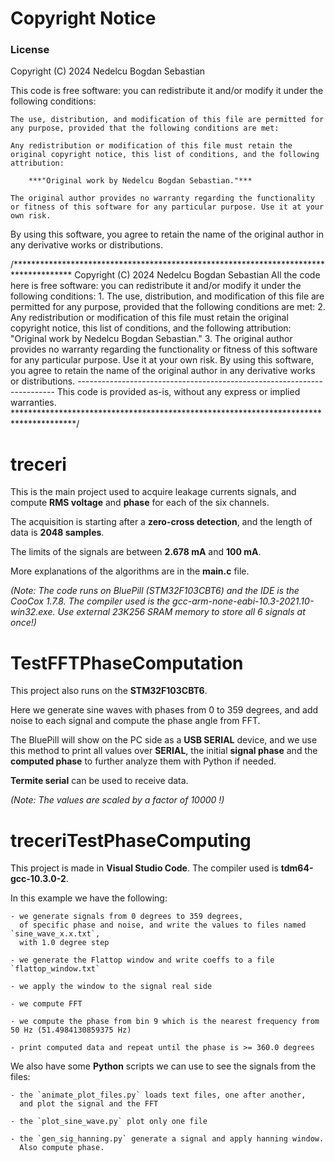 # Copyright Notice
### License
Copyright (C) 2024 Nedelcu Bogdan Sebastian

This code is free software: you can redistribute it and/or modify it under the following conditions:

    The use, distribution, and modification of this file are permitted for any purpose, provided that the following conditions are met:

    Any redistribution or modification of this file must retain the original copyright notice, this list of conditions, and the following attribution:

        ***"Original work by Nedelcu Bogdan Sebastian."***

    The original author provides no warranty regarding the functionality or fitness of this software for any particular purpose. Use it at your own risk.

By using this software, you agree to retain the name of the original author in any derivative works or distributions.

/*************************************************************************************
    Copyright (C) 2024 Nedelcu Bogdan Sebastian
    All the code here is free software: you can redistribute it and/or modify it 
    under the following conditions:
    1. The use, distribution, and modification of this file are permitted for any 
       purpose, provided that the following conditions are met:
    2. Any redistribution or modification of this file must retain the original 
       copyright notice, this list of conditions, and the following attribution:
       "Original work by Nedelcu Bogdan Sebastian."
    3. The original author provides no warranty regarding the functionality or fitness 
       of this software for any particular purpose. Use it at your own risk.
    By using this software, you agree to retain the name of the original author in any 
    derivative works or distributions.
    ------------------------------------------------------------------------
    This code is provided as-is, without any express or implied warranties.
**************************************************************************************/

# treceri
This is the main project used to acquire leakage currents signals, 
and compute **RMS voltage** and **phase** for each of the six channels.

The acquisition is starting after a **zero-cross detection**, and the length
of data is **2048 samples**.

The limits of the signals are between **2.678 mA** and **100 mA**.

More explanations of the algorithms are in the **main.c** file.

*(Note: The code runs on BluePill (STM32F103CBT6) and the IDE is the CooCox 1.7.8.
        The compiler used is the  gcc-arm-none-eabi-10.3-2021.10-win32.exe.
        Use external 23K256 SRAM memory to store all 6 signals at once!)*

# TestFFTPhaseComputation
This project also runs on the **STM32F103CBT6**.

Here we generate sine waves with phases from 0 to 359 degrees, and add noise to 
each signal and compute the phase angle from FFT.

The BluePill will show on the PC side as a **USB SERIAL** device, and we use this method
to print all values over **SERIAL**, the initial **signal phase** and the **computed phase** 
to further analyze them with Python if needed.

**Termite serial** can be used to receive data.

*(Note: The values are scaled by a factor of 10000 !)*

# treceriTestPhaseComputing

This project is made in **Visual Studio Code**. The compiler used is **tdm64-gcc-10.3.0-2**.

In this example we have the following:

    - we generate signals from 0 degrees to 359 degrees,
      of specific phase and noise, and write the values to files named `sine_wave_x.x.txt`,
      with 1.0 degree step
      
    - we generate the Flattop window and write coeffs to a file `flattop_window.txt`
    
    - we apply the window to the signal real side
    
    - we compute FFT
    
    - we compute the phase from bin 9 which is the nearest frequency from 50 Hz (51.4984130859375 Hz)

    - print computed data and repeat until the phase is >= 360.0 degrees
    
We also have some **Python** scripts we can use to see the signals from the files:

    - the `animate_plot_files.py` loads text files, one after another, 
      and plot the signal and the FFT
      
    - the `plot_sine_wave.py` plot only one file
    
    - the `gen_sig_hanning.py` generate a signal and apply hanning window. 
      Also compute phase. 

